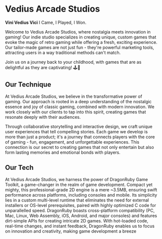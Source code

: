 # Vedius Arcade Studios

**Vini Vedius Vici**
I Came, I Played, I Won. 

Welcome to Vedius Arcade Studios, where nostalgia meets innovation in gaming! Our indie studio specializes in creating unique,
custom games that evoke the magic of retro gaming while offering a fresh, exciting experience. 
Our tailor-made games are not just fun - they're powerful marketing tools, attracting users in a way traditional methods can't match.

Join us on a journey back to your childhood, with games that are as delightful as they are captivating! 🕹️🌟

## Our Technique
At Vedius Arcade Studios, we believe in the transformative power of gaming. 
Our approach is rooted in a deep understanding of the nostalgic essence and joy of classic gaming, combined with modern innovation. 
We work closely with our clients to tap into this spirit, creating games that resonate deeply with their audiences.

Through collaborative storytelling and interactive design, we craft unique user experiences that tell compelling stories. 
Each game we develop is more than just a product; it's a journey that connects players with the core of gaming - fun, engagement, and unforgettable experiences. 
This connection is our secret to creating games that not only entertain but also form lasting memories and emotional bonds with players.

## Our Tech

At Vedius Arcade Studios, we harness the power of DragonRuby Game Toolkit, a game-changer in the realm of game development. 
Compact yet mighty, this professional-grade 2D engine is a mere ~3.5MB, ensuring swift performance across platforms, including consoles and mobile. 
Its simplicity lies in a custom multi-level runtime that eliminates the need for external installers or OS-level prerequisites, paired with highly optimized C code for unparallelled speed. 
DragonRuby boasts cross-platform compatibility (PC, Mac, Linux, Web Assembly, iOS, Android, and major consoles) and features dirt-simple APIs for creating intricate 2D games. 
With hot-loaded code, real-time changes, and instant feedback, DragonRuby enables us to focus on innovation and creativity, making game development a breeze
